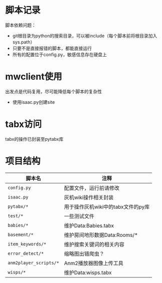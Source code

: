 # 脚本记录

脚本依赖问题：

- git根目录为python的搜索目录，可以被include（每个脚本前将根目录加入sys.path）
- 只要不是直接报错的脚本，都能直接运行
- 所有的配置位于config.py，敏感信息存在硬盘上

# mwclient使用

出发点是代码复用，尽可能降低每个脚本的复杂性

- 使用isaac.py创建site

# tabx访问

tabx的操作已封装至pytabx库

# 项目结构

脚本名|注释
---|---
`config.py`|配置文件，运行前请修改
`isaac.py`|灰机wiki操作相关封装
`pytabx/*`|用于操作灰机wiki中的tabx文件的py库
`test/*`|一些测试文件
`babies/*`|维护Data:Babies.tabx
`basement/*`|维护房间地形数据Data:Rooms/*
`item_keywords/*`|维护搜索关键词的相关内容
`error_detect/*`|缩略图出错爬虫？
`anm2player_scripts/*`|Anm2播放器图像上传工具
`wisps/*`|维护Data:wisps.tabx